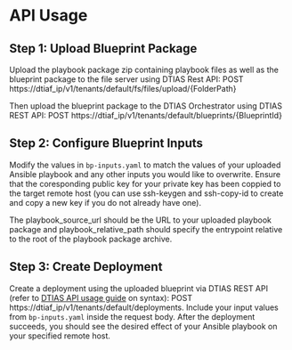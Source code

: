 # API Usage

## Step 1: Upload Blueprint Package

Upload the playbook package zip containing playbook files as well as the blueprint package to the file server using DTIAS Rest API:
POST https://dtiaf_ip/v1/tenants/default/fs/files/upload/{FolderPath}

Then upload the blueprint package to the DTIAS Orchestrator using DTIAS REST API:
POST https://dtiaf_ip/v1/tenants/default/blueprints/{BlueprintId}

## Step 2: Configure Blueprint Inputs

Modify the values in `bp-inputs.yaml` to match the values of your uploaded Ansible playbook and any other inputs you would like to overwrite. Ensure that the coresponding public key for your private key has been coppied to the target remote host (you can use ssh-keygen and ssh-copy-id to create and copy a new key if you do not already have one).

The playbook_source_url should be the URL to your uploaded playbook package and playbook_relative_path should specify the entrypoint relative to the root of the playbook package archive.

## Step 3: Create Deployment

Create a deployment using the uploaded blueprint via DTIAS REST API (refer to [DTIAS API usage guide](https://stoplight.dell.com/docs/fulcrum-rest-api-guide/d6a8ba3f3c186-introduction-dell-telecom-infrastructure-automation-foundation-1-1-rest-ap-is) on syntax):
POST https://dtiaf_ip/v1/tenants/default/deployments. Include your input values from `bp-inputs.yaml` inside the request body. After the deployment succeeds, you should see the desired effect of your Ansible playbook on your specified remote host.

